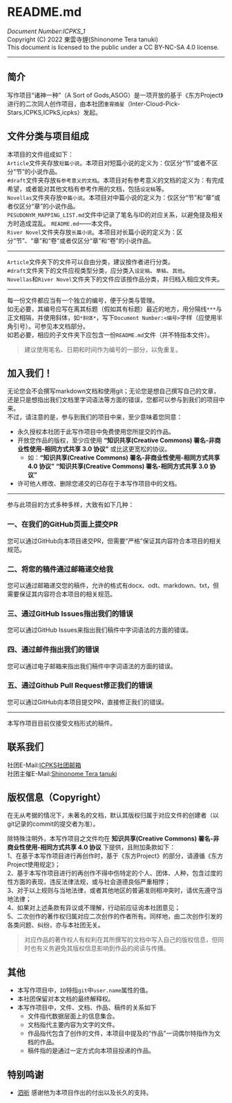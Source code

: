 # README.md
*Document Number:ICPKS_1*<br>
Copyright (C) 2022 東雲寺貍(Shinonome Tera tanuki)<br>
This document is licensed to the public under a CC BY-NC-SA 4.0 license.<br>
***
## 简介
写作项目“诸神一种”（A Sort of Gods,ASOG）是一项开放的基于《东方Project》进行的二次同人创作项目，由本社团`重霄摘星`（Inter-Cloud-Pick-Stars,ICPKS,ICPkS,icpks）发起。<br>

## 文件分类与项目组成
本项目的文件组成如下：<br>
`Article`文件夹存放`短篇小说`。本项目对短篇小说的定义为：仅区分“节”或者不区分“节”的小说作品。<br>
`#draft`文件夹存放`有参考意义的文档`。本项目对有参考意义的文档的定义为：有完成希望，或者能对其他文档有参考作用的文档，包括`设定稿`等。<br>
`Novellas`文件夹存放`中篇小说`。本项目对中篇小说的定义为：仅区分“节”和“章”或者仅区分“章”的小说作品。<br>
`PESUDONYM_MAPPING_LIST.md`文件中记录了笔名与ID的对应关系，以避免提及相关方时造成混乱。
`README.md`——本文件。<br>
`River Novel`文件夹存放`长篇小说`。本项目对长篇小说的定义为：区分“节”、“章”和“卷”或者仅区分“章”和“卷”的小说作品。<br>
***
`Article`文件夹下的文件可以自由分类，建议按作者进行分类。<br>
`#draft`文件夹下的文件应视类型分类，应分类入`设定稿`、`草稿`、`其他`。<br>
`Novellas`和`River Novel`文件夹下的文件应该按作品分类，并归档入相应文件夹。<br>
***
每一份文件都应当有一个独立的编号，便于分类与管理。<br>
如无必要，其编号应写在离其标题（假如其有标题）最近的地方，用分隔线`***`与正文相隔，并使用斜体，如`*斜体*`，写下`Document Number:<编号>`字样（应使用半角引号）。可参见本文档部分。<br>
如若必要，相应的子文件夹下应包含一份`README.md`文件（并不特指本文件）。<br>
> 建议使用笔名、日期和时间作为编号的一部分，以免重复。<br>

## 加入我们！
无论您会不会撰写markdown文档和使用git；无论您是想自己撰写自己的文章，还是只是想指出我们文档里字词语法等方面的错误，您都可以参与到我们的项目中来。<br>
不过，请注意的是，参与到我们的项目中来，至少意味着您同意：<br>
* 永久授权本社团于此写作项目中免费使用您所提交的作品。<br>
* 开放您作品的版权，至少应使用 **“知识共享(Creative Commons) 署名-非商业性使用-相同方式共享 3.0 协议”** 或比这更宽松的协议。<br>
	* 如：**“知识共享(Creative Commons) 署名-非商业性使用-相同方式共享 4.0 协议”** **“知识共享(Creative Commons) 署名-相同方式共享 3.0 协议”**<br>
* 许可他人修改、删除您递交的已存在于本写作项目中的文档。<br>
***
参与此项目的方式多种多样，大致有如下几种：<br>

### 一、在我们的GitHub页面上提交PR
您可以通过GitHub向本项目递交PR，但需要“严格”保证其内容符合本项目的相关规范。<br>

### 二、将您的稿件通过邮箱递交给我
您可以通过邮箱递交您的稿件，允许的格式有docx、odt、markdown、txt，但需要保证其内容符合本项目的相关规范。<br>

### 三、通过GitHub Issues指出我们的错误
您可以通过GitHub Issues来指出我们稿件中字词语法的方面的错误。<br>

### 四、通过邮件指出我们的错误
您可以通过电子邮箱来指出我们稿件中字词语法的方面的错误。<br>

### 五、通过Github Pull Request修正我们的错误
您可以通过GitHub向本项目提交PR，直接修正我们的错误。
<br>
***
本写作项目目前仅接受文档形式的稿件。<br>
## 联系我们
社团E-Mail:[ICPKS社团邮箱](icpks@outlook.com)<br>
社团主催E-Mail:[Shinonome Tera tanuki](moewold@outlook.com)<br>

## 版权信息（Copyright）

在无从考据的情况下，未著名的文档，默认其版权归属于对应文件的创建者（以git记录的commit的提交者为准）。

除特殊注明外，本写作项目之文件均在 **知识共享(Creative Commons) 署名-非商业性使用-相同方式共享 4.0 协议** 下提供，且附加条款如下：<br>
1、在基于本写作项目进行再创作时，基于《东方Project》的部分，请遵循《东方Project使用规定》；<br>
2、基于本写作项目进行的再创作不得中伤特定的个人、团体、人种，包含过度的性方面的表现，违反法律法规，或与社会道德良俗严重相悖；<br>
3、对于以上规则与当地法律，或者其他地区的普遍准则相冲突时，请优先遵守当地法律；<br>
4、如果对上述条款有异议或不理解，行动前应征询本社团意见；<br>
5、二次创作的著作权归属对应二次创作的作者所有。同样地，由二次创作引发的各类问题、纠纷，亦与本社团无关。<br>

> 对应作品的著作权人有权利在其所撰写的文档中写入自己的版权信息，但同时也有义务避免其版权信息影响到作品的阅读与传播。<br>

## 其他
* 本写作项目中，`ID`特指`git`中`user.name`属性的值。
* 本社团保留对本文档的最终解释权。
* 本写作项目中，文件、文档、作品、稿件的关系如下
  * 文件指代数据层面上的信息集合。
  * 文档指代主要内容为文字的文件。
  * 作品指代包含了创作的文件，本项目中提及的“作品”一词偶尔特指作为文档的作品。
  * 稿件指的是通过一定方式向本项目投递的作品。

## 特别鸣谢
* [泗祈](https://github.com/TOKjs) 感谢他为本项目作出的付出以及长久的支持。